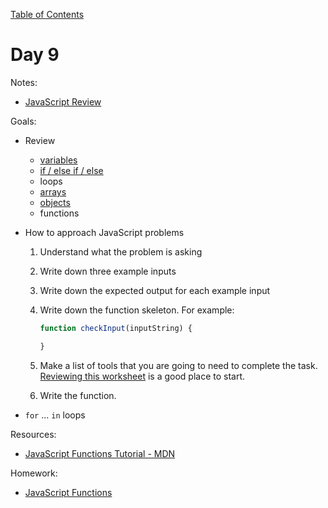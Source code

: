 [Table of Contents](/README.md)

# Day 9

Notes:
* [JavaScript Review](https://github.com/TIY-Austin-Front-End-Engineering/vanilla-js-and-jquery-review)

Goals:
* Review

	* [variables](https://github.com/TIY-Austin-Front-End-Engineering/javascript-variables-worksheet)
	* [if / else if / else](https://github.com/TIY-Austin-Front-End-Engineering/javascript-if-else-worksheet)
	* loops
	* [arrays](https://github.com/TIY-Austin-Front-End-Engineering/javascript-arrays-worksheet)
	* [objects](https://github.com/TIY-Austin-Front-End-Engineering/javascript-objects-worksheet)
	* functions

* How to approach JavaScript problems

	1. Understand what the problem is asking
	2. Write down three example inputs
	3. Write down the expected output for each example input
	4. Write down the function skeleton. For example:

		```js
		function checkInput(inputString) {

		}
		```

	5. Make a list of tools that you are going to need to complete the task. [Reviewing this worksheet](https://github.com/TIY-Austin-Front-End-Engineering/vanilla-js-and-jquery-review) is a good place to start.
	6. Write the function.

* `for` ... `in` loops


Resources:
* [JavaScript Functions Tutorial - MDN](https://developer.mozilla.org/en-US/docs/Web/JavaScript/A_re-introduction_to_JavaScript#Functions)

Homework:
* [JavaScript Functions](https://github.com/alarner/Javascript-Functions)
